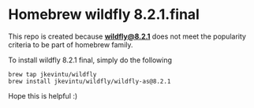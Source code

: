 # Homebrew wildfly 8.2.1.final

This repo is created because **wildfly@8.2.1** does not meet the popularity criteria to be part of homebrew family. 

To install wildfly 8.2.1 final, simply do the following

```shell
brew tap jkevintu/wildfly
brew install jkevintu/wildfly/wildfly-as@8.2.1
```

Hope this is helpful :)
